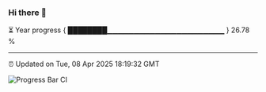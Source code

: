 ### Hi there 👋

⏳ Year progress { ████████▁▁▁▁▁▁▁▁▁▁▁▁▁▁▁▁▁▁▁▁▁▁ } 26.78 %

---

⏰ Updated on Tue, 08 Apr 2025 18:19:32 GMT

![Progress Bar CI](https://github.com/liununu/liununu/workflows/Progress%20Bar%20CI/badge.svg)
